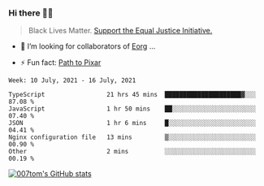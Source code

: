 ### Hi there 👋🏿

<!--
**007tom/007tom** is a ✨ _special_ ✨ repository because its `README.md` (this file) appears on your GitHub profile.

Here are some ideas to get you started:
-->

> Black Lives Matter. [Support the Equal Justice Initiative.](https://support.eji.org/give/153413/#!/donation/checkout)

<!--
- 🔭 I’m currently working on ...
- 🌱 I’m currently learning ...
-->
- 👯 I’m looking for collaborators of [Eorg](https://github.com/zhyd1997/Eorg) ...

<!--
- 🤔 I’m looking for help with ...
- 💬 Ask me about ...
- 📫 How to reach me: ...
- 😄 Pronouns: ...
-->

- ⚡ Fun fact: [Path to Pixar](https://bunnyhobby.github.io/)
<!--
-->

<!--START_SECTION:waka-->
```text
Week: 10 July, 2021 - 16 July, 2021

TypeScript                 21 hrs 45 mins  █████████████████████▓░░░   87.08 % 
JavaScript                 1 hr 50 mins    ██░░░░░░░░░░░░░░░░░░░░░░░   07.40 % 
JSON                       1 hr 6 mins     █░░░░░░░░░░░░░░░░░░░░░░░░   04.41 % 
Nginx configuration file   13 mins         ▒░░░░░░░░░░░░░░░░░░░░░░░░   00.90 % 
Other                      2 mins          ░░░░░░░░░░░░░░░░░░░░░░░░░   00.19 % 
```
<!--END_SECTION:waka-->


[![007tom's GitHub stats](https://github-readme-stats.vercel.app/api?username=007tom&count_private=true&show_icons=true&theme=react)
](https://github.com/anuraghazra/github-readme-stats)
